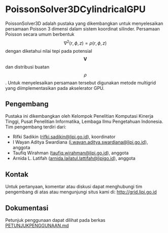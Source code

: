 # PoissonSolver3DCylindricalGPU

PoissonSolver3D adalah pustaka yang dikembangkan untuk menyelesaikan persamaan Poisson 3 dimensi dalam sistem koordinat silinder. Persamaan Poisson secara umum  berbentuk $$\nabla^{2}(r,\phi,z) = \rho(r,\phi,z)$$ dengan diketahui nilai tepi pada potensial $$\mathbf{V}$$ dan distribusi buatan $$\rho$$. Untuk menyelesaikan persamaan tersebut digunakan metode multigrid yang diimplementasikan pada akselerator GPU.

## Pengembang

Pustaka ini dikembangkan oleh Kelompok Penelitian Komputasi Kinerja Tinggi, Pusat Penelitian Informatika, Lembaga Ilmu Pengetahuan Indonesia. Tim pengembang terdiri dari:

- Rifki Sadikin (rifki.sadikin@lipi.go.id), koordinator
- I Wayan Aditya Swardiana  (i.wayan.aditya.swardiana@lipi.go.id), anggota
- Taufiq Wirahman (taufiq.wirahman@lipi.go.id), anggota
- Arnida L. Latifah (arnida.lailatul.lattifah@lipigo.id), anggota
## Kontak

Untuk pertanyaan, komentar atau diskusi dapat menghubungi tim pengembang di atas atau mengunjungi situs kami di:
http://grid.lipi.go.id

## Dokumentasi

Petunjuk penggunaan dapat dilihat pada berkas 
[PETUNJUKPENGGUNAAN.md](PETUNJUKPENGGUNAAN.md)

